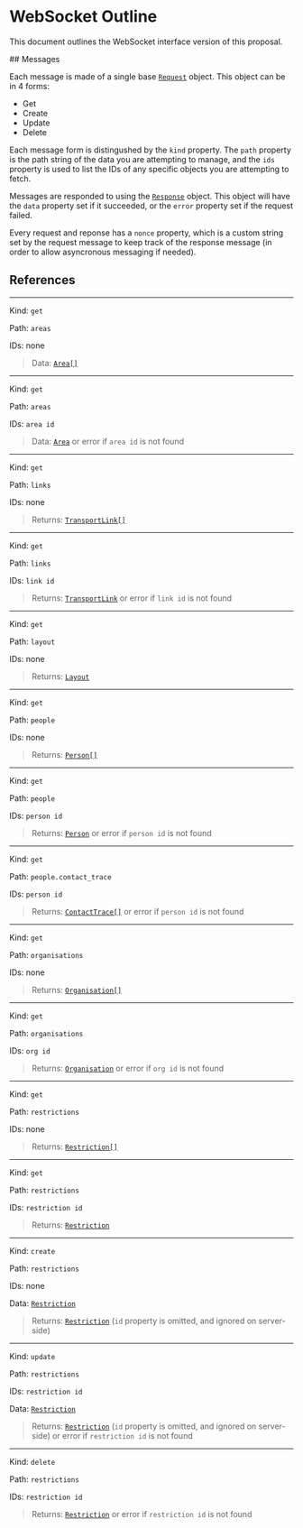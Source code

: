 # WebSocket Outline

This document outlines the WebSocket interface version of this proposal.

## Messages

Each message is made of a single base [`Request`](websocket.ts#L41) object. This object can be in 4 forms:

- Get
- Create
- Update
- Delete

Each message form is distingushed by the `kind` property. The `path` property is the path string of the data you are attempting to manage, and the `ids` property is used to list the IDs of any specific objects you are attempting to fetch.

Messages are responded to using the [`Response`](websocket.ts#L58) object. This object will have the `data` property set if it succeeded, or the `error` property set if the request failed.

Every request and reponse has a `nonce` property, which is a custom string set by the request message to keep track of the response message (in order to allow asyncronous messaging if needed).

## References

---

Kind: `get`

Path: `areas`

IDs: none

> Data: [`Area[]`](models.ts#L78)

---

Kind: `get`

Path: `areas`

IDs: `area id`

> Data: [`Area`](models.ts#L78) or error if `area id` is not found

---

Kind: `get`

Path: `links`

IDs: none

> Returns: [`TransportLink[]`](models.ts#L91)

---

Kind: `get`

Path: `links`

IDs: `link id`

> Returns: [`TransportLink`](models.ts#L91) or error if `link id` is not found

---

Kind: `get`

Path: `layout`

IDs: none

> Returns: [`Layout`](models.ts#L113)

---

Kind: `get`

Path: `people`

IDs: none

> Returns: [`Person[]`](models.ts#L128)

---

Kind: `get`

Path: `people`

IDs: `person id`

> Returns: [`Person`](models.ts#L128) or error if `person id` is not found

---

Kind: `get`

Path: `people.contact_trace`

IDs: `person id`

> Returns: [`ContactTrace[]`](models.ts#L138) or error if `person id` is not found

---

Kind: `get`

Path: `organisations`

IDs: none

> Returns: [`Organisation[]`](models.ts#L150)

---

Kind: `get`

Path: `organisations`

IDs: `org id`

> Returns: [`Organisation`](models.ts#L150) or error if `org id` is not found

---

Kind: `get`

Path: `restrictions`

IDs: none

> Returns: [`Restriction[]`](models.ts#L164)

---

Kind: `get`

Path: `restrictions`

IDs: `restriction id`

> Returns: [`Restriction`](models.ts#L164)

---

Kind: `create`

Path: `restrictions`

IDs: none

Data: [`Restriction`](models.ts#L164)

> Returns: [`Restriction`](models.ts#L164) (`id` property is omitted, and ignored on server-side)

---

Kind: `update`

Path: `restrictions`

IDs: `restriction id`

Data: [`Restriction`](models.ts#L164)

> Returns: [`Restriction`](models.ts#L164) (`id` property is omitted, and ignored on server-side) or error if `restriction id` is not found

---

Kind: `delete`

Path: `restrictions`

IDs: `restriction id`

> Returns: [`Restriction`](models.ts#L164) or error if `restriction id` is not found
